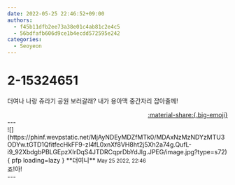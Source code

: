```yaml
---
date: 2022-05-25 22:46:52+09:00
authors:
  - f45b11dfb2ee73a38e01c4ab81c2e4c5
  - 56bdfafb606d9ce1b4ecdd572595e242
categories:
  - Seoyeon
---
```


# 2-15324651

<div class="post-container" markdown="1">
<div class="content-container md-sidebar__scrollwrap" markdown="1">

더여나 나랑 쥬라기 공원 보러갈래? 내가 용아맥 중간자리 잡아줄께!

</div>
</div>

<div style="text-align: right;" markdown="1">
<a href="https://weverse.io/fromis9/fanpost/2-15324651" style="text-align: right;">:material-share:{.big-emoji}</a>
</div>
---

<div class="comments-container md-sidebar__scrollwrap" markdown="1">
<div class="comment" markdown="1">
<div class='id-container' markdown="1">
![](https://phinf.wevpstatic.net/MjAyNDEyMDZfMTk0/MDAxNzMzNDYzMTU3ODYw.tGTD1QfitfecHkFF9-zI4fL0xnXf8VH8ht2j5Xh2a74g.QufL-i9_92XbdgbPBLGEpzXIrDqS4JTDRCqprDbYdJIg.JPEG/image.jpg?type=s72){ pfp loading=lazy }
**<span class="artist">더여니</span>** <small>May 25 2022, 22:46</small><br>
</div>
<div class='comment-body' markdown="1">
죠!아!
</div>
</div>
</div>
---
